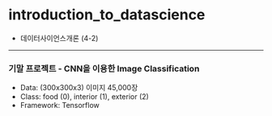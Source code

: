 # introduction_to_datascience
- 데이터사이언스개론 (4-2)
------
### 기말 프로젝트 - CNN을 이용한 Image Classification
- Data: (300x300x3) 이미지 45,000장
- Class: food (0), interior (1), exterior (2)
- Framework: Tensorflow
